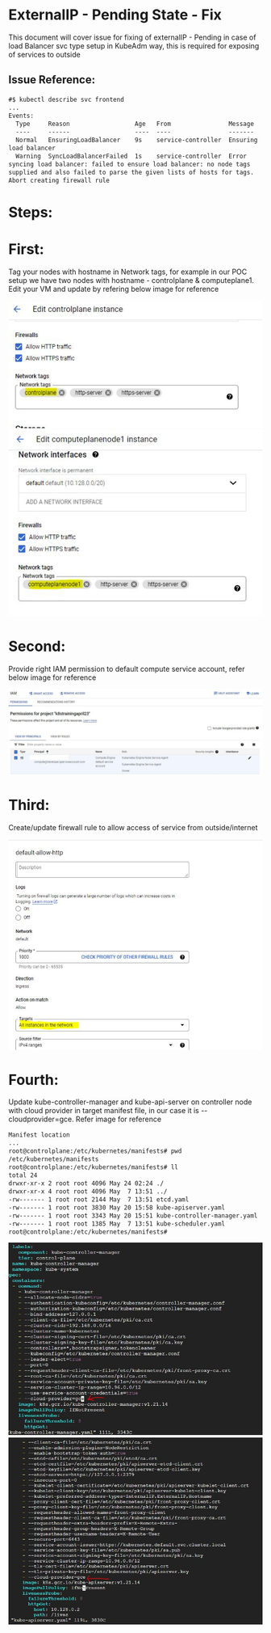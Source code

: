 # ExternalIP - Pending State - Fix
This document will cover issue for fixing of externalIP - Pending in case of load Balancer svc type setup in KubeAdm way, this is required for exposing of services to outside

## Issue Reference:

```
#$ kubectl describe svc frontend
...
Events:
  Type     Reason                  Age   From                Message
  ----     ------                  ----  ----                -------
  Normal   EnsuringLoadBalancer    9s    service-controller  Ensuring load balancer
  Warning  SyncLoadBalancerFailed  1s    service-controller  Error syncing load balancer: failed to ensure load balancer: no node tags supplied and also failed to parse the given lists of hosts for tags. Abort creating firewall rule
```

# Steps:

# First: 

Tag your nodes with hostname in Network tags, for example in our POC setup we have two nodes with hostname - controlplane & computeplane1. Edit your VM and update by refering below image for reference

![NetworkTag-ControlNode](/k8s_resources/src/images/NetworkTag-ControlPlane.JPG)
![NetworkTag-ComputePlane](/k8s_resources/src/images/NetworkTag-ComputePlane.JPG)

# Second: 
Provide right IAM permission to default compute service account, refer below image for reference

![IAM-Acces](/k8s_resources/src/images/IAM-Access.JPG)

# Third: 
Create/update firewall rule to allow access of service from outside/internet

![Firewall-Rules](/k8s_resources/src/images/Firewall-Rules-Allow-HttpAccess.JPG)

# Fourth: 
Update kube-controller-manager and kube-api-server on controller node with cloud provider in target manifest file, in our case it is --cloudprovider=gce. Refer image for reference

```
Manifest location
...
root@controlplane:/etc/kubernetes/manifests# pwd
/etc/kubernetes/manifests
root@controlplane:/etc/kubernetes/manifests# ll
total 24
drwxr-xr-x 2 root root 4096 May 24 02:24 ./
drwxr-xr-x 4 root root 4096 May  7 13:51 ../
-rw------- 1 root root 2144 May  7 13:51 etcd.yaml
-rw------- 1 root root 3830 May 20 15:58 kube-apiserver.yaml
-rw------- 1 root root 3343 May 20 15:51 kube-controller-manager.yaml
-rw------- 1 root root 1385 May  7 13:51 kube-scheduler.yaml
root@controlplane:/etc/kubernetes/manifests# 
```

![ControllerManager-ManifestFile-Update](/k8s_resources/src/images/cloudProvider-kubecontrollermanager.JPG)
![ApiServer-ManifestFile-Update](/k8s_resources/src/images/cloudprovider-kubeapiserver.JPG)
